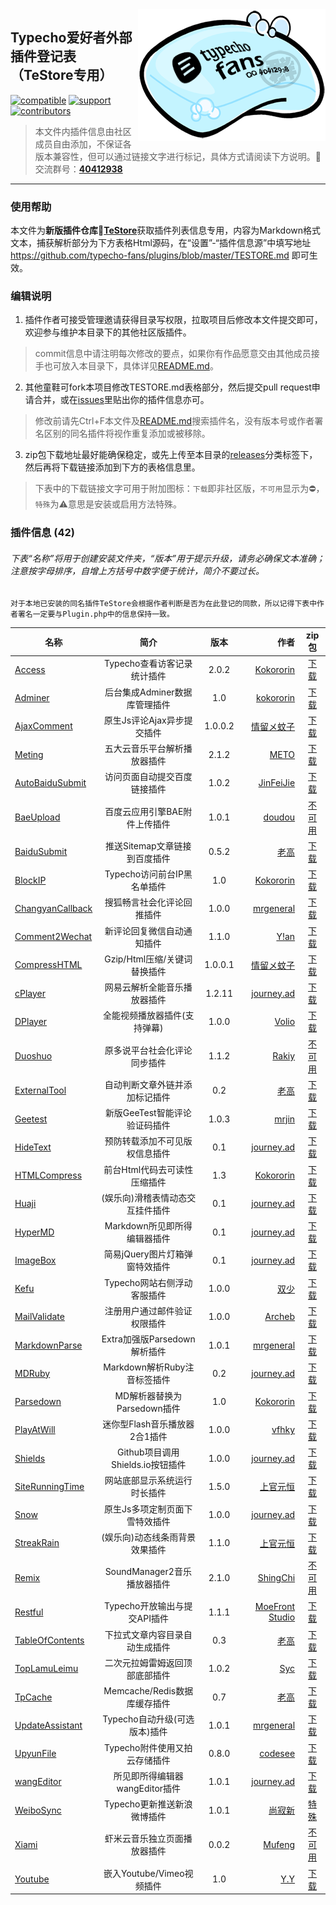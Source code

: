 <img src='https://raw.githubusercontent.com/typecho-fans/typecho-fans.github.io/master/soapgroup.png' align="right" />

## Typecho爱好者外部插件登记表（TeStore专用）

[![compatible](https://img.shields.io/badge/Typecho-%E2%89%881.0-red.svg?style=for-the-badge)](https://github.com/typecho/typecho)
[![support](https://img.shields.io/badge/TeStore-Supported-green.svg?style=for-the-badge)](TeStore)
[![contributors](https://img.shields.io/github/contributors/typecho-fans/plugins.svg?style=for-the-badge)](https://github.com/typecho-fans/plugins/graphs/contributors)

 > 本文件内插件信息由社区成员自由添加，不保证各版本兼容性，但可以通过链接文字进行标记，具体方式请阅读下方说明。:penguin:交流群号：[**40412938**](http://shang.qq.com/wpa/qunwpa?idkey=a5a8afedf099e18ddf9b530db9217251e39001d52aace42888bf470d9b6cb86a)
------------------------------

### 使用帮助

本文件为**新版插件仓库**:gift:[**TeStore**](TeStore)获取插件列表信息专用，内容为Markdown格式文本，捕获解析部分为下方表格Html源码，在“设置”-“插件信息源”中填写地址 https://github.com/typecho-fans/plugins/blob/master/TESTORE.md 即可生效。

### 编辑说明

1. 插件作者可接受管理邀请获得目录写权限，拉取项目后修改本文件提交即可，欢迎参与维护本目录下的其他社区版插件。

 > commit信息中请注明每次修改的要点，如果你有作品愿意交由其他成员接手也可放入本目录下，具体详见[README.md](README.md)。

2. 其他童鞋可fork本项目修改TESTORE.md表格部分，然后提交pull request申请合并，或在[issues](https://github.com/typecho-fans/plugins/issues)里贴出你的插件信息亦可。

 > 修改前请先Ctrl+F本文件及[README.md](README.md)搜索插件名，没有版本号或作者署名区别的同名插件将视作重复添加或被移除。

3. zip包下载地址最好能确保稳定，或先上传至本目录的[releases](https://github.com/typecho-fans/plugins/releases)分类标签下，然后再将下载链接添加到下方的表格信息里。

 > 下表中的下载链接文字可用于附加图标：`下载`即非社区版，`不可用`显示为:no_entry:，`特殊`为:warning:意思是安装或启用方法特殊。

### 插件信息 (42)

###### 下表“名称”将用于创建安装文件夹，“版本”用于提示升级，请务必确保文本准确；注意按字母排序，自增上方括号中数字便于统计，简介不要过长。
```
对于本地已安装的同名插件TeStore会根据作者判断是否为在此登记的同款，所以记得下表中作者署名一定要与Plugin.php中的信息保持一致。
```

名称 | 简介 | 版本 | 作者 | zip包
---- | :----: | :---: | ----: | :----:
[Access](https://github.com/kokororin/typecho-plugin-Access) | Typecho查看访客记录统计插件 | 2.0.2 | [Kokororin](https://github.com/kokororin) | [下载](https://github.com/kokororin/typecho-plugin-Access/archive/master.zip)
[Adminer](https://github.com/kokororin/typecho-plugin-adminer) | 后台集成Adminer数据库管理插件 | 1.0 | [kokororin](https://github.com/kokororin) | [下载](https://github.com/kokororin/typecho-plugin-adminer/archive/master.zip)
[AjaxComment](https://github.com/qlwz/AjaxComment-For-Typecho) | 原生Js评论Ajax异步提交插件 | 1.0.0.2 | [情留メ蚊子](https://github.com/qlwz) | [下载](https://github.com/qlwz/AjaxComment-For-Typecho/archive/master.zip)
[Meting](https://github.com/MoePlayer/APlayer-Typecho) | 五大云音乐平台解析播放器插件 | 2.1.2 | [METO](https://github.com/metowolf) | [下载](https://github.com/MoePlayer/APlayer-Typecho/archive/v2.1.2.zip)
[AutoBaiduSubmit](https://github.com/jinfeijie/AutoBaiduSubmit) | 访问页面自动提交百度链接插件 | 1.0.2 | [JinFeiJie](https://github.com/jinfeijie) | [下载](https://github.com/jinfeijie/AutoBaiduSubmit/archive/1.0.2.zip)
[BaeUpload]() | 百度云应用引擎BAE附件上传插件 | 1.0.1 | [doudou](https://github.com/doudoutime) | [不可用](https://github.com/typecho-fans/plugins/releases/download/plugins-A_to_C/BaeUpload.zip)
[BaiduSubmit](https://github.com/phpgao/BaiduSubmit) | 推送Sitemap文章链接到百度插件 | 0.5.2 | [老高](https://github.com/phpgao) | [下载](https://github.com/phpgao/BaiduSubmit/archive/master.zip)
[BlockIP](https://github.com/kokororin/typecho-plugin-BlockIP) | Typecho访问前台IP黑名单插件 | 1.0 | [Kokororin](https://github.com/kokororin) | [下载](https://github.com/kokororin/typecho-plugin-BlockIP/archive/master.zip)
[ChangyanCallback](https://github.com/mrgeneralgoo/typecho-changyan-callback) | 搜狐畅言社会化评论回推插件 | 1.0.0 | [mrgeneral](https://github.com/mrgeneralgoo) | [下载](https://github.com/mrgeneralgoo/typecho-changyan-callback/archive/master.zip)
[Comment2Wechat](https://github.com/YianAndCode/Comment2Wechat) | 新评论回复微信自动通知插件 | 1.1.0 | [Y!an](https://github.com/YianAndCode) | [下载](https://github.com/YianAndCode/Comment2Wechat/archive/v1.1.zip)
[CompressHTML](https://github.com/qlwz/CompressHTML-For-Typecho) | Gzip/Html压缩/关键词替换插件 | 1.0.0.1 | [情留メ蚊子](https://github.com/qlwz) | [下载](https://github.com/qlwz/CompressHTML-For-Typecho/archive/v.1.0.0.1.zip)
[cPlayer](https://github.com/journey-ad/cPlayer-Typecho-Plugin) | 网易云解析全能音乐播放器插件 | 1.2.11 | [journey.ad](https://github.com/journey-ad) | [下载](https://github.com/journey-ad/cPlayer-Typecho-Plugin/archive/V1.2.11.zip)
[DPlayer](https://github.com/MoePlayer/DPlayer-Typecho) | 全能视频播放器插件(支持弹幕) | 1.0.0 | [Volio](https://github.com/volio) | [下载](https://github.com/MoePlayer/DPlayer-Typecho/archive/master.zip)
[Duoshuo](http://ysido.com/duoshuo.html) | 原多说平台社会化评论同步插件 | 1.1.2 | [Rakiy](https://github.com/rakiy) | [不可用](https://github.com/typecho-fans/plugins/releases/download/plugins-D_to_G/Duoshuo.zip)
[ExternalTool](https://github.com/phpgao/ExternalTool) | 自动判断文章外链并添加标记插件 | 0.2 | [老高](https://github.com/phpgao) | [下载](https://github.com/phpgao/ExternalTool/archive/master.zip)
[Geetest](https://github.com/jinfeijie/Geetest) | 新版GeeTest智能评论验证码插件 | 1.0.3 | [mrjin](https://github.com/jinfeijie) | [下载](https://github.com/jinfeijie/Geetest/archive/1.0.3.zip)
[HideText](https://github.com/journey-ad/HideText-Typecho-Plugin) | 预防转载添加不可见版权信息插件 | 0.1 | [journey.ad](https://github.com/journey-ad) | [下载](https://github.com/journey-ad/HideText-Typecho-Plugin/archive/master.zip)
[HTMLCompress](https://github.com/kokororin/typecho-plugin-HTMLCompress) | 前台Html代码去可读性压缩插件 | 1.3 | [Kokororin](https://github.com/kokororin) | [下载](https://github.com/kokororin/typecho-plugin-HTMLCompress/archive/master.zip)
[Huaji](https://github.com/journey-ad/Huaji-Typecho-Plugin) | (娱乐向)滑稽表情动态交互挂件插件 | 0.1 | [journey.ad](https://github.com/journey-ad) | [下载](https://github.com/journey-ad/Huaji-Typecho-Plugin/archive/master.zip)
[HyperMD](https://github.com/journey-ad/HyperMD-Typecho-Plugin) | Markdown所见即所得编辑器插件 | 0.1 | [journey.ad](https://github.com/journey-ad) | [下载](https://github.com/journey-ad/HyperMD-Typecho-Plugin/archive/master.zip)
[ImageBox](https://github.com/journey-ad/Image-Box-Typecho-Plugin) | 简易jQuery图片灯箱弹窗特效插件 | 0.1 | [journey.ad](https://github.com/journey-ad) | [下载](https://github.com/journey-ad/Image-Box-Typecho-Plugin/archive/master.zip)
[Kefu](https://github.com/1628972070/typecho) | Typecho网站右侧浮动客服插件 | 1.0.0 | [双少](https://github.com/1628972070) | [下载](https://github.com/1628972070/typecho/archive/master.zip)
[MailValidate](https://github.com/Archeb/MailValidate) | 注册用户通过邮件验证权限插件 | 1.0.0 | [Archeb](https://github.com/Archeb) | [下载](https://github.com/Archeb/MailValidate/archive/master.zip)
[MarkdownParse](https://github.com/mrgeneralgoo/typecho-markdown) | Extra加强版Parsedown解析插件 | 1.0.1 | [mrgeneral](https://github.com/mrgeneralgoo) | [下载](https://github.com/mrgeneralgoo/typecho-markdown/archive/master.zip)
[MDRuby](https://github.com/journey-ad/MDRuby-Typecho-Plugin) | Markdown解析Ruby注音标签插件 | 0.2 | [journey.ad](https://github.com/journey-ad) | [下载](https://github.com/journey-ad/MDRuby-Typecho-Plugin/archive/master.zip)
[Parsedown](https://github.com/kokororin/typecho-plugin-Parsedown) | MD解析器替换为Parsedown插件 | 1.0 | [Kokororin](https://github.com/kokororin) | [下载](https://github.com/kokororin/typecho-plugin-Parsedown/archive/master.zip)
[PlayAtWill](https://github.com/vfhky/PlayAtWill) | 迷你型Flash音乐播放器2合1插件 | 1.0.0 | [vfhky](https://github.com/vfhky) | [下载](https://github.com/vfhky/PlayAtWill/archive/master.zip)
[Shields](https://github.com/journey-ad/Shields-Typecho-Plugin) | Github项目调用Shields.io按钮插件 | 1.0.0 | [journey.ad](https://github.com/journey-ad) | [下载](https://github.com/journey-ad/Shields-Typecho-Plugin/archive/master.zip)
[SiteRunningTime](https://github.com/zhusaidong/SiteRunningTime) | 网站底部显示系统运行时长插件 | 1.5.0 | [上官元恒](https://github.com/zhusaidong) | [下载](https://github.com/zhusaidong/SiteRunningTime/releases/download/1.5.0/SiteRunningTime.zip)
[Snow](https://github.com/journey-ad/cPlayer-Typecho-Plugin) | 原生Js多项定制页面下雪特效插件 | 1.0.0 | [journey.ad](https://github.com/journey-ad) | [下载](https://github.com/journey-ad/Snow-Typecho-Plugin/archive/master.zip)
[StreakRain](https://github.com/zhusaidong/SiteRunningTime) | (娱乐向)动态线条雨背景效果插件 | 1.1.0 | [上官元恒](https://github.com/zhusaidong) | [下载](https://github.com/zhusaidong/streak-rain-typecho-plugin/archive/master.zip)
[Remix](https://github.com/shingchi/Remix) | SoundManager2音乐播放器插件 | 2.1.0 | [ShingChi](https://github.com/shingchi) | [不可用](https://github.com/shingchi/Remix/archive/master.zip)
[Restful](https://github.com/moefront/typecho-plugin-Restful) | Typecho开放输出与提交API插件 | 1.1.1 | [MoeFront Studio](https://github.com/moefront) | [下载](https://github.com/moefront/typecho-plugin-Restful/archive/master.zip)
[TableOfContents](https://github.com/phpgao/TableOfContents) | 下拉式文章内容目录自动生成插件 | 0.3 | [老高](https://github.com/phpgao) | [下载](https://github.com/phpgao/TableOfContents/archive/v0.3.zip)
[TopLamuLeimu](https://github.com/SycAlright/Typecho-Top-LamuLeimu) | 二次元拉姆雷姆返回顶部底部插件 | 1.0.2 | [Syc](https://github.com/SycAlright) | [下载](https://github.com/SycAlright/Typecho-Top-LamuLeimu/archive/master.zip)
[TpCache](https://github.com/phpgao/TpCache) | Memcache/Redis数据库缓存插件 | 0.7 | [老高](https://github.com/phpgao) | [下载](https://github.com/phpgao/TpCache/archive/v0.7.zip)
[UpdateAssistant](https://github.com/mrgeneralgoo/typecho-update-assistant)  | Typecho自动升级(可选版本)插件 | 1.0.1 | [mrgeneral](https://github.com/mrgeneralgoo) | [下载](https://github.com/mrgeneralgoo/typecho-update-assistant/archive/master.zip)
[UpyunFile](https://github.com/codesee/UpyunFile)  | Typecho附件使用又拍云存储插件 | 0.8.0 | [codesee](https://github.com/codesee) | [下载](https://github.com/codesee/UpyunFile/archive/UpyunFile.zip)
[wangEditor](https://github.com/journey-ad/wangEditor-Typecho-Plugin) | 所见即所得编辑器wangEditor插件 | 1.0.1 | [journey.ad](https://github.com/journey-ad) | [下载](https://github.com/journey-ad/wangEditor-Typecho-Plugin/archive/master.zip)
[WeiboSync](https://github.com/ShangJixin/Typecho-Plugin-WeiboSync) | Typecho更新推送新浪微博插件 | 1.0.1 | [尚寂新](https://github.com/ShangJixin) | [特殊](https://github.com/ShangJixin/Typecho-Plugin-WeiboSync/archive/master.zip)
[Xiami]() | 虾米云音乐独立页面播放器插件 | 0.0.2 | [Mufeng](https://github.com/iMuFeng) | [不可用](https://github.com/typecho-fans/plugins/releases/download/plugins-S_to_Z/Xiami.zip)
[Youtube](https://github.com/ayangyuan/Youtube-Typecho-Plugin) | 嵌入Youtube/Vimeo视频插件 | 1.0 | [Y.Y](https://github.com/ayangyuan) | [下载](https://github.com/ayangyuan/Youtube-Typecho-Plugin/archive/master.zip)
